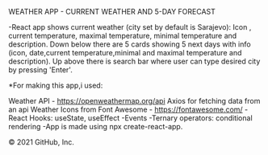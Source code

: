 WEATHER APP - CURRENT WEATHER AND 5-DAY FORECAST

-React app shows current weather (city set by default is Sarajevo): Icon , current temperature, maximal temperature, minimal temperature and description. Down below there are 5 cards showing 5 next days with info (icon, date,current temperature,minimal and maximal temperature and description). Up above there is search bar where user can type desired city by pressing 'Enter'.

*For making this app,i used:

Weather API - https://openweathermap.org/api
Axios for fetching data from an api
Weather Icons from Font Awesome - https://fontawesome.com/ -React Hooks: useState, useEffect -Events -Ternary operators: conditional rendering
-App is made using npx create-react-app.

© 2021 GitHub, Inc.
